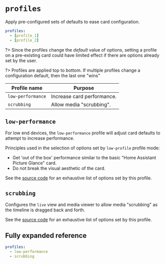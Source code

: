 # `profiles`

Apply pre-configured sets of defaults to ease card configuration.

```yaml
profiles:
  - [profile_1]
  - [profile_2]
```

?> Since the profiles change the _default_ value of options, setting a profile
on a pre-existing card could have limited effect if there are options already set by
the user.

?> Profiles are applied top to bottom. If multiple profiles change a configuration default, then the last one "wins"

| Profile name      | Purpose                    |
| ----------------- | -------------------------- |
| `low-performance` | Increase card performance. |
| `scrubbing`       | Allow media "scrubbing".   |

## `low-performance`

For low end devices, the `low-performance` profile will adjust card defaults to attempt to increase performance.

Principles used in the selection of options set by `low-profile` profile mode:

- Get 'out of the box' performance similar to the basic "Home Assistant Picture Glance" card.
- Do not break the visual aesthetic of the card.

See the [source code](https://github.com/dermotduffy/frigate-hass-card/blob/dev/src/config/profiles/low-performance.ts) for an exhaustive list of options set by this profile.

## `scrubbing`

Configures the `live` view and media viewer to allow media "scrubbing" as the timeline is dragged back and forth.

See the [source code](https://github.com/dermotduffy/frigate-hass-card/blob/dev/src/config/profiles/scrubbing.ts) for an exhaustive list of options set by this profile.

## Fully expanded reference

[](common/expanded-warning.md ':include')

```yaml
profiles:
  - low-performance
  - scrubbing
```
